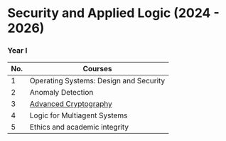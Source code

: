 # Security and Applied Logic (2024 - 2026)

### Year I
| No.  | Courses |
| ------------- | ------------- |
| 1  | Operating Systems: Design and Security  |
| 2  | Anomaly Detection  |
| 3  | [Advanced Cryptography](Advanced%20Cryptography/)  |
| 4  | Logic for Multiagent Systems  |
| 5  | Ethics and academic integrity  |
